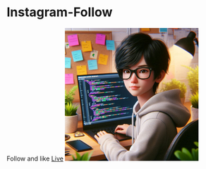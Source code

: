 # Instagram-Follow
Follow and like 
<a href ="https://lovekush20s.github.io/Instagram-Follow/">Live</a>
<img src="avtar1.jpeg" alt="Description of Image" height="80%" width="60%">
